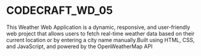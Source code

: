# CODECRAFT_WD_05
This Weather Web Application is a dynamic, responsive, and user-friendly web project that allows users to fetch real-time weather data based on their current location or by entering a city name manually.Built using HTML, CSS, and JavaScript, and powered by the OpenWeatherMap API
